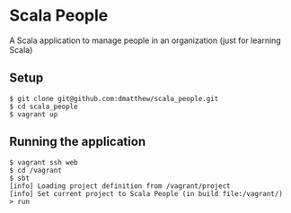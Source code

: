 # Scala People
A Scala application to manage people in an organization (just for learning Scala)

## Setup

```
$ git clone git@github.com:dmatthew/scala_people.git
$ cd scala_people
$ vagrant up
```

## Running the application

```
$ vagrant ssh web
$ cd /vagrant
$ sbt
[info] Loading project definition from /vagrant/project
[info] Set current project to Scala People (in build file:/vagrant/)
> run
```
